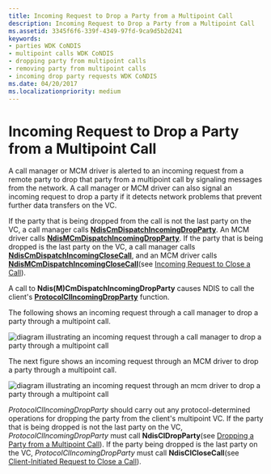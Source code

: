 ```yaml
---
title: Incoming Request to Drop a Party from a Multipoint Call
description: Incoming Request to Drop a Party from a Multipoint Call
ms.assetid: 3345f6f6-339f-4349-97fd-9ca9d5b2d241
keywords:
- parties WDK CoNDIS
- multipoint calls WDK CoNDIS
- dropping party from multipoint calls
- removing party from multipoint calls
- incoming drop party requests WDK CoNDIS
ms.date: 04/20/2017
ms.localizationpriority: medium
---
```


# Incoming Request to Drop a Party from a Multipoint Call





A call manager or MCM driver is alerted to an incoming request from a remote party to drop that party from a multipoint call by signaling messages from the network. A call manager or MCM driver can also signal an incoming request to drop a party if it detects network problems that prevent further data transfers on the VC.

If the party that is being dropped from the call is not the last party on the VC, a call manager calls [**NdisCmDispatchIncomingDropParty**](https://msdn.microsoft.com/library/windows/hardware/ff561672). An MCM driver calls [**NdisMCmDispatchIncomingDropParty**](https://msdn.microsoft.com/library/windows/hardware/ff563542). If the party that is being dropped is the last party on the VC, a call manager calls [**NdisCmDispatchIncomingCloseCall**](https://msdn.microsoft.com/library/windows/hardware/ff561670), and an MCM driver calls [**NdisMCmDispatchIncomingCloseCall**](https://msdn.microsoft.com/library/windows/hardware/ff563541)(see [Incoming Request to Close a Call](incoming-request-to-close-a-call.md)).

A call to **Ndis(M)CmDispatchIncomingDropParty** causes NDIS to call the client's [**ProtocolClIncomingDropParty**](https://msdn.microsoft.com/library/windows/hardware/ff570231) function.

The following shows an incoming request through a call manager to drop a party through a multipoint call.

![diagram illustrating an incoming request through a call manager to drop a party through a multipoint call](images/cm-19.png)

The next figure shows an incoming request through an MCM driver to drop a party through a multipoint call.

![diagram illustrating an incoming request through an mcm driver to drop a party through a multipoint call](images/fig1-19.png)

*ProtocolClIncomingDropParty* should carry out any protocol-determined operations for dropping the party from the client's multipoint VC. If the party that is being dropped is not the last party on the VC, *ProtocolClIncomingDropParty* must call **NdisClDropParty**(see [Dropping a Party from a Multipoint Call](dropping-a-party-from-a-multipoint-call.md)). If the party being dropped is the last party on the VC, *ProtocolClIncomingDropParty* must call **NdisClCloseCall**(see [Client-Initiated Request to Close a Call](client-initiated-request-to-close-a-call.md)).

 

 






